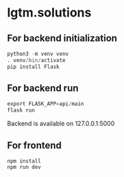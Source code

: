 # lgtm.solutions


## For backend initialization
```python
python3 -m venv venv
. venv/bin/activate
pip install Flask
```

## For backend run
```python
export FLASK_APP=api/main
flask run
```

Backend is available on 127.0.0.1:5000

## For frontend

```
npm install
npm run dev
```
